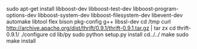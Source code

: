 sudo apt-get install libboost-dev libboost-test-dev libboost-program-options-dev libboost-system-dev libboost-filesystem-dev libevent-dev automake libtool flex bison pkg-config g++ libssl-dev 
cd /tmp
curl http://archive.apache.org/dist/thrift/0.9.1/thrift-0.9.1.tar.gz | tar zx
cd thrift-0.9.1/
./configure
cd lib/py
sudo python setup.py install
cd../../
make
sudo make install
